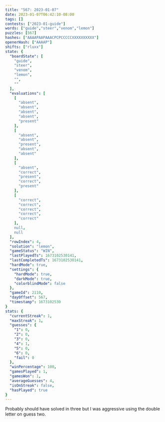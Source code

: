 ```yaml
---
title: "567: 2023-01-07"
date: 2023-01-07T06:42:10-08:00
tags: []
contests: ["2023-01-guide"]
words: ["guide","steer","venom","lemon"]
puzzles: [567]
hashes: ["AAAAPAAPAAACPCPCCCCCXXXXXXXXXX"]
openerHash: ["AAAAP"]
shifts: ["rluxx"]
state: {
  "boardState": [
    "guide",
    "steer",
    "venom",
    "lemon",
    "",
    ""
  ],
  "evaluations": [
    [
      "absent",
      "absent",
      "absent",
      "absent",
      "present"
    ],
    [
      "absent",
      "absent",
      "present",
      "absent",
      "absent"
    ],
    [
      "absent",
      "correct",
      "present",
      "correct",
      "present"
    ],
    [
      "correct",
      "correct",
      "correct",
      "correct",
      "correct"
    ],
    null,
    null
  ],
  "rowIndex": 4,
  "solution": "lemon",
  "gameStatus": "WIN",
  "lastPlayedTs": 1673102530141,
  "lastCompletedTs": 1673102530141,
  "hardMode": true,
  "settings": {
    "hardMode": true,
    "darkMode": true,
    "colorblindMode": false
  },
  "gameId": 2110,
  "dayOffset": 567,
  "timestamp": 1673102530
}
stats: {
  "currentStreak": 1,
  "maxStreak": 1,
  "guesses": {
    "1": 0,
    "2": 0,
    "3": 0,
    "4": 1,
    "5": 0,
    "6": 0,
    "fail": 0
  },
  "winPercentage": 100,
  "gamesPlayed": 1,
  "gamesWon": 1,
  "averageGuesses": 4,
  "isOnStreak": false,
  "hasPlayed": true
}
---
```

<!-- more -->
Probably should have solved in three but I was aggressive using the double letter on guess two. 
